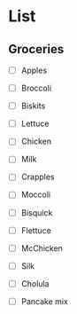 # List

## Groceries

- [ ] Apples
- [ ] Broccoli
- [ ] Biskits
- [ ] Lettuce
- [ ] Chicken
- [ ] Milk
- [ ] Crapples
- [ ] Moccoli
- [ ] Bisquick 
- [ ] Flettuce
- [ ] McChicken
- [ ] Silk
- [ ] Cholula
- [ ] Pancake mix





